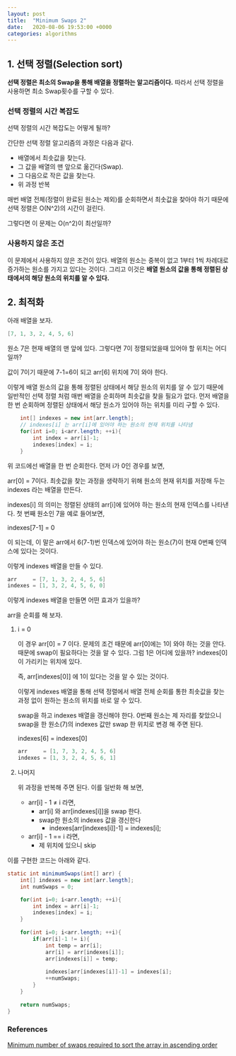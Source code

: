 ```yaml
---
layout: post
title:  "Minimum Swaps 2"
date:   2020-08-06 19:53:00 +0000
categories: algorithms
---
```


## 1. 선택 정렬(Selection sort)

**선택 정렬은 최소의 Swap을 통해 배열을 정렬하는 알고리즘이다.** 따라서 선택 정렬을 사용하면 최소 Swap횟수를 구할 수 있다.



### 선택 정렬의 시간 복잡도

선택 정렬의 시간 복잡도는 어떻게 될까?

간단한 선택 정렬 알고리즘의 과정은 다음과 같다.

- 배열에서 최솟값을 찾는다.
- 그 값을 배열의 맨 앞으로 옮긴다(Swap).
- 그 다음으로 작은 값을 찾는다.
- 위 과정 반복

매번 배열 전체(정렬이 완료된 원소는 제외)를 순회하면서 최솟값을 찾아야 하기 때문에 선택 정렬은 O(N^2)의 시간이 걸린다.

그렇다면 이 문제는 O(n^2)이 최선일까?



### 사용하지 않은 조건

이 문제에서 사용하지 않은 조건이 있다. 배열의 원소는 중복이 없고 1부터 1씩 차례대로 증가하는 원소를 가지고 있다는 것이다. 그리고 이것은 **배열 원소의 값을 통해 정렬된 상태에서의 해당 원소의 위치를 알 수 있다.**



## 2. 최적화

아래 배열을 보자.

```java
[7, 1, 3, 2, 4, 5, 6]
```

원소 7은 현재 배열의 맨 앞에 있다. 그렇다면 7이 정렬되었을때 있어야 할 위치는 어디일까?

값이 7이기 때문에 7-1=6이 되고 arr[6] 위치에 7이 와야 한다.

이렇게 배열 원소의 값을 통해 정렬된 상태에서 해당 원소의 위치를 알 수 있기 때문에 일반적인 선택 정렬 처럼 매번  배열을 순회하며 최솟값을 찾을 필요가 없다. 먼저 배열을 한 번 순회하며 정렬된 상태에서 해당 원소가 있어야 하는 위치를 미리 구할 수 있다.

```java
	int[] indexes = new int[arr.length];
	// indexes[i] 는 arr[i]에 있어야 하는 원소의 현재 위치를 나타냄
	for(int i=0; i<arr.length; ++i){
	    int index = arr[i]-1;
	    indexes[index] = i;
	}
```

위 코드에선 배열을 한 번 순회한다. 먼저 i가 0인 경우를 보면,

arr[0] = 7이다. 최솟값을 찾는 과정을 생략하기 위해 원소의 현재 위치를 저장해 두는 indexes 라는 배열을 만든다.

indexes[i] 의 의미는 정렬된 상태의 arr[i]에 있어야 하는 원소의 현재 인덱스를 나타낸다. 첫 번째 원소인 7을 예로 들어보면,

indexes[7-1] = 0

이 되는데, 이 말은 arr에서 6(7-1)번 인덱스에 있어야 하는 원소(7)이 현재 0번째 인덱스에 있다는 것이다.

이렇게 indexes 배열을 만들 수 있다.

```java
arr     = [7, 1, 3, 2, 4, 5, 6]
indexes = [1, 3, 2, 4, 5, 6, 0]
```

이렇게 indexes 배열을 만들면 어떤 효과가 있을까?

arr을 순회를 해 보자.

1. i = 0

    이 경우 arr[0] = 7 이다. 문제의 조건 때문에 arr[0]에는 1이 와야 하는 것을 안다. 때문에 swap이 필요하다는 것을 알 수 있다. 그럼 1은 어디에 있을까? indexes[0]이 가리키는 위치에 있다. 

    즉, arr[indexes[0]] 에 1이 있다는 것을 알 수 있는 것이다.

    이렇게 indexes 배열을 통해 선택 정렬에서 배열 전체 순회를 통한 최솟값을 찾는 과정 없이 원하는 원소의 위치를 바로 알 수 있다.

    swap을 하고 indexes 배열을 갱신해야 한다. 0번째 원소는 제 자리를 찾았으니 swap을 한 원소(7)의 indexes 값만 swap 한 위치로 변경 해 주면 된다.

    indexes[6] = indexes[0]

    ```java
    arr     = [1, 7, 3, 2, 4, 5, 6]
    indexes = [1, 3, 2, 4, 5, 6, 1]
    ```

2. 나머지

    위 과정을 반복해 주면 된다. 이를 일반화 해 보면,

    - arr[i] - 1 ≠ i 라면,
        - arr[i] 와 arr[indexes[i]]을 swap 한다.
        - swap한 원소의 indexes 값을 갱신한다
            - indexes[arr[indexes[i]]-1] = indexes[i];
    - arr[i] - 1 == i 라면,
        - 제 위치에 있으니 skip

이를 구현한 코드는 아래와 같다.

```java
static int minimumSwaps(int[] arr) {
	int[] indexes = new int[arr.length];
	int numSwaps = 0;

	for(int i=0; i<arr.length; ++i){
	    int index = arr[i]-1;
	    indexes[index] = i;
	}
	
	for(int i=0; i<arr.length; ++i){
	    if(arr[i]-1 != i){
	        int temp = arr[i];
	        arr[i] = arr[indexes[i]];
	        arr[indexes[i]] = temp;
	
	        indexes[arr[indexes[i]]-1] = indexes[i];
	        ++numSwaps;
	    }
	}
	
	return numSwaps;
}
```

### References

[Minimum number of swaps required to sort the array in ascending order](https://codereview.stackexchange.com/questions/206158/minimum-number-of-swaps-required-to-sort-the-array-in-ascending-order)



